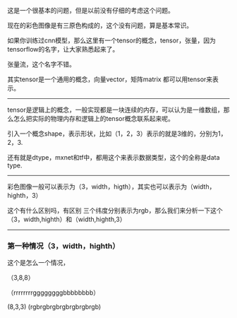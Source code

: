 这是一个很基本的问题，但是以前没有仔细的考虑这个问题。

现在的彩色图像是有三原色构成的，这个没有问题，算是基本常识。

如果你训练过cnn模型，那么这里有一个tensor的概念，tensor，张量，因为tensorflow的名字，让大家熟悉起来了。

张量流，这个名字不错。

其实tensor是一个通用的概念，向量vector，矩阵matrix 都可以用tensor来表示。

---

tensor是逻辑上的概念，一般实现都是一块连续的内存，可以认为是一维数组，那么怎么把实际的物理内存和逻辑上的tensor概念联系起来呢。

引入一个概念shape，表示形状，比如（1，2，3）表示的就是3维的，分别为1，2，3.

还有就是dtype，mxnet和tf中，都用这个来表示数据类型，这个的全称是data type.

---

彩色图像一般可以表示为（3，width，higth），其实也可以表示为（width，highth，3）

这个有什么区别吗，有区别
三个纬度分别表示为rgb，那么我们来分析一下这个（3，width,highth）和（width,highth,3）

---

### 第一种情况（3，width，highth）
这个是怎么一个情况，

（3,8,8）

（rrrrrrrrggggggggbbbbbbbb）

(8,3,3)
(rgbrgbrgbrgbrgbrgbrgb)
